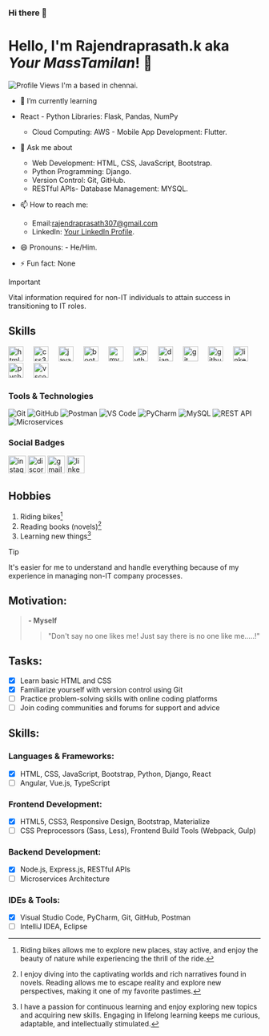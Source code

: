 ### Hi there 👋

# Hello, I'm **Rajendraprasath.k** aka *Your MassTamilan*! 👋
![Profile Views](https://komarev.com/ghpvc/?username=rajendraprasath307)
I'm a  based in chennai.
- 🌱 I’m currently learning 
- React - Python Libraries: Flask, Pandas, NumPy
  - Cloud Computing: AWS - Mobile App Development: Flutter.
- 💬 Ask me about 
  - Web Development: HTML, CSS, JavaScript, Bootstrap.
  - Python Programming: Django.
  - Version Control: Git, GitHub.
  - RESTful APIs- Database Management: MYSQL.
- 📫 How to reach me:
  
  - Email:rajendraprasath307@gmail.com
  - LinkedIn: [Your LinkedIn Profile](http://linkedin.com/in/rajendra-prasath-kamaraj-07b84b279).
- 😄 Pronouns: - He/Him.
- ⚡ Fun fact: 
  None
> [!IMPORTANT]
> Vital information required for non-IT individuals to attain success in transitioning to IT roles.


## Skills
<div align="left">
  <img src="https://cdn.jsdelivr.net/gh/devicons/devicon/icons/html5/html5-original.svg" height="30" alt="html5 logo"  />
  <img width="12" />
  <img src="https://cdn.jsdelivr.net/gh/devicons/devicon/icons/css3/css3-original.svg" height="30" alt="css3 logo"  />
  <img width="12" />
  <img src="https://cdn.jsdelivr.net/gh/devicons/devicon/icons/javascript/javascript-original.svg" height="30" alt="javascript logo"  />
  <img width="12" />
  <img src="https://cdn.jsdelivr.net/gh/devicons/devicon/icons/bootstrap/bootstrap-original.svg" height="30" alt="bootstrap logo"  />
  <img width="12" />
  <img src="https://cdn.jsdelivr.net/gh/devicons/devicon/icons/mysql/mysql-original.svg" height="30" alt="mysql logo"  />
  <img width="12" />
  <img src="https://cdn.jsdelivr.net/gh/devicons/devicon/icons/python/python-original.svg" height="30" alt="python logo"  />
  <img width="12" />
  <img src="https://cdn.jsdelivr.net/gh/devicons/devicon/icons/django/django-plain.svg" height="30" alt="django logo"  />
  <img width="12" />
  <img src="https://cdn.jsdelivr.net/gh/devicons/devicon/icons/git/git-original.svg" height="30" alt="git logo"  />
  <img width="12" />
  <img src="https://cdn.jsdelivr.net/gh/devicons/devicon/icons/github/github-original.svg" height="30" alt="github logo"  />
  <img width="12" />
  <img src="https://cdn.jsdelivr.net/gh/devicons/devicon/icons/linkedin/linkedin-original.svg" height="30" alt="linkedin logo"  />
  <img width="12" />
  <img src="https://cdn.jsdelivr.net/gh/devicons/devicon/icons/pycharm/pycharm-original.svg" height="30" alt="pycharm logo"  />
  <img width="12" />
  <img src="https://cdn.jsdelivr.net/gh/devicons/devicon/icons/vscode/vscode-original.svg" height="30" alt="vscode logo"  />
  <img width="12" />
</div>


### Tools & Technologies
![Git](https://img.shields.io/badge/Git-Expert-brightgreen)
![GitHub](https://img.shields.io/badge/GitHub-Expert-brightgreen)
![Postman](https://img.shields.io/badge/Postman-Expert-brightgreen)
![VS Code](https://img.shields.io/badge/VS%20Code-Expert-brightgreen)
![PyCharm](https://img.shields.io/badge/PyCharm-Expert-brightgreen)
![MySQL](https://img.shields.io/badge/MySQL-Expert-brightgreen)
![REST API](https://img.shields.io/badge/REST%20API-Intermediate-yellow)
![Microservices](https://img.shields.io/badge/Microservices-Intermediate-yellow)

### Social Badges

<div align="left">
  <img src="https://img.shields.io/static/v1?message=Instagram&logo=instagram&label=&color=E4405F&logoColor=white&labelColor=&style=for-the-badge" height="35" alt="instagram logo"  />
  <img src="https://img.shields.io/static/v1?message=Discord&logo=discord&label=&color=7289DA&logoColor=white&labelColor=&style=for-the-badge" height="35" alt="discord logo"  />
  <img src="https://img.shields.io/static/v1?message=Gmail&logo=gmail&label=&color=D14836&logoColor=white&labelColor=&style=for-the-badge" height="35" alt="gmail logo"  />
  <img src="https://img.shields.io/static/v1?message=LinkedIn&logo=linkedin&label=&color=0077B5&logoColor=white&labelColor=&style=for-the-badge" height="35" alt="linkedin logo"  />
</div>

###

## Hobbies
1. Riding bikes[^1]
2. Reading books (novels)[^2]
3. Learning new things[^3]
[^1]: Riding bikes allows me to explore new places, stay active, and enjoy the beauty of nature while experiencing the thrill of the ride.
[^2]: I enjoy diving into the captivating worlds and rich narratives found in novels. Reading allows me to escape reality and explore new perspectives, making it one of my favorite pastimes.
[^3]: I have a passion for continuous learning and enjoy exploring new topics and acquiring new skills. Engaging in lifelong learning keeps me curious, adaptable, and intellectually stimulated.

> [!TIP]
> It's easier for me to understand and handle everything because of my experience in managing non-IT company processes.

## Motivation:
> **- Myself**
>> "Don't say no one likes me! Just say there is no one like me.....!"
<!-- [!CAUTION]
Potential positive outcomes resulting from taking proactive action. -->
## Tasks:
- [x] Learn basic HTML and CSS
- [x] Familiarize yourself with version control using Git
- [ ] Practice problem-solving skills with online coding platforms
- [ ] Join coding communities and forums for support and advice
## Skills:
### Languages & Frameworks:
- [x] HTML, CSS, JavaScript, Bootstrap, Python, Django, React
- [ ] Angular, Vue.js, TypeScript
### Frontend Development:
- [x] HTML5, CSS3, Responsive Design, Bootstrap, Materialize
- [ ] CSS Preprocessors (Sass, Less), Frontend Build Tools (Webpack, Gulp)
### Backend Development:
- [x] Node.js, Express.js, RESTful APIs
- [ ] Microservices Architecture
### IDEs & Tools:
- [x] Visual Studio Code, PyCharm, Git, GitHub, Postman
- [ ] IntelliJ IDEA, Eclipse
<!-- [!WARNING]
Urgent reminder to prioritize life and its precious moments due to its fleeting nature. -->
<!-- [!NOTE]
I enjoy incorporating elements of anime and gaming into my professional style. -->
